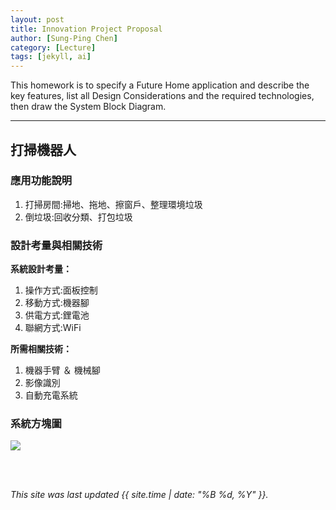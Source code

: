 ```yaml
---
layout: post
title: Innovation Project Proposal
author: [Sung-Ping Chen]
category: [Lecture]
tags: [jekyll, ai]
---
```


This homework is to specify a Future Home application and describe the key features, list all Design Considerations and the required technologies, then draw the System Block Diagram.

---
## 打掃機器人
### 應用功能說明
1. 打掃房間:掃地、拖地、擦窗戶、整理環境垃圾
2. 倒垃圾:回收分類、打包垃圾

### 設計考量與相關技術
**系統設計考量：**<br>
1. 操作方式:面板控制
2. 移動方式:機器腳
3. 供電方式:鋰電池
4. 聯網方式:WiFi

**所需相關技術：**
1. 機器手臂 ＆ 機械腳
2. 影像識別
3. 自動充電系統

### 系統方塊圖
![](https://github.com/sijop/MCU-project/blob/main/images/%E5%BE%AE%E8%BB%9F%E9%AB%94%E6%A8%B9%E6%9E%9D%E5%9C%96.jpgraw=true)

<br>
<br>


*This site was last updated {{ site.time | date: "%B %d, %Y" }}.*


